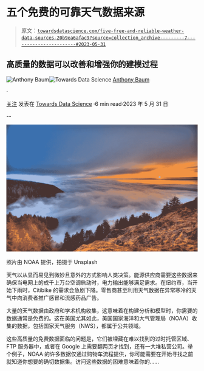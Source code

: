 # 五个免费的可靠天气数据来源

> 原文：[`towardsdatascience.com/five-free-and-reliable-weather-data-sources-20b9ea6afac9?source=collection_archive---------7-----------------------#2023-05-31`](https://towardsdatascience.com/five-free-and-reliable-weather-data-sources-20b9ea6afac9?source=collection_archive---------7-----------------------#2023-05-31)

## 高质量的数据可以改善和增强你的建模过程

[](https://medium.com/@anthonybaum?source=post_page-----20b9ea6afac9--------------------------------)![Anthony Baum](https://medium.com/@anthonybaum?source=post_page-----20b9ea6afac9--------------------------------)[](https://towardsdatascience.com/?source=post_page-----20b9ea6afac9--------------------------------)![Towards Data Science](https://towardsdatascience.com/?source=post_page-----20b9ea6afac9--------------------------------) [Anthony Baum](https://medium.com/@anthonybaum?source=post_page-----20b9ea6afac9--------------------------------)

·

[关注](https://medium.com/m/signin?actionUrl=https%3A%2F%2Fmedium.com%2F_%2Fsubscribe%2Fuser%2Fad510de786e8&operation=register&redirect=https%3A%2F%2Ftowardsdatascience.com%2Ffive-free-and-reliable-weather-data-sources-20b9ea6afac9&user=Anthony+Baum&userId=ad510de786e8&source=post_page-ad510de786e8----20b9ea6afac9---------------------post_header-----------) 发表在 [Towards Data Science](https://towardsdatascience.com/?source=post_page-----20b9ea6afac9--------------------------------) ·6 min read·2023 年 5 月 31 日[](https://medium.com/m/signin?actionUrl=https%3A%2F%2Fmedium.com%2F_%2Fvote%2Ftowards-data-science%2F20b9ea6afac9&operation=register&redirect=https%3A%2F%2Ftowardsdatascience.com%2Ffive-free-and-reliable-weather-data-sources-20b9ea6afac9&user=Anthony+Baum&userId=ad510de786e8&source=-----20b9ea6afac9---------------------clap_footer-----------)

--

[](https://medium.com/m/signin?actionUrl=https%3A%2F%2Fmedium.com%2F_%2Fbookmark%2Fp%2F20b9ea6afac9&operation=register&redirect=https%3A%2F%2Ftowardsdatascience.com%2Ffive-free-and-reliable-weather-data-sources-20b9ea6afac9&source=-----20b9ea6afac9---------------------bookmark_footer-----------)![](img/6faf8540ef0bb93961ec58198dc451f3.png)

照片由 NOAA 提供，拍摄于 Unsplash

天气以从显而易见到微妙且意外的方式影响人类决策。能源供应商需要这些数据来确保当电网上的成千上万台空调启动时，电力输出能够满足需求。在纽约市，当开始下雨时，Citibike 的需求会急剧下降。零售商甚至利用天气数据在异常寒冷的天气中向消费者推广感冒和流感药品广告。

大量的天气数据由政府和学术机构收集，这意味着在构建分析和模型时，你需要的数据通常是免费的。这在美国尤其如此，美国国家海洋和大气管理局（NOAA）收集的数据，包括国家天气服务（NWS），都属于公共领域。

这些高质量的免费数据面临的问题是，它们被埋藏在难以找到的过时托管区域、FTP 服务器中，或者在 Google 上需要翻两页才找到，还有一大堆私营公司。举个例子，NOAA 的许多数据仅通过购物车流程提供，你可能需要在开始寻找之前就知道你想要的确切数据集。访问这些数据的困难意味着你的……
